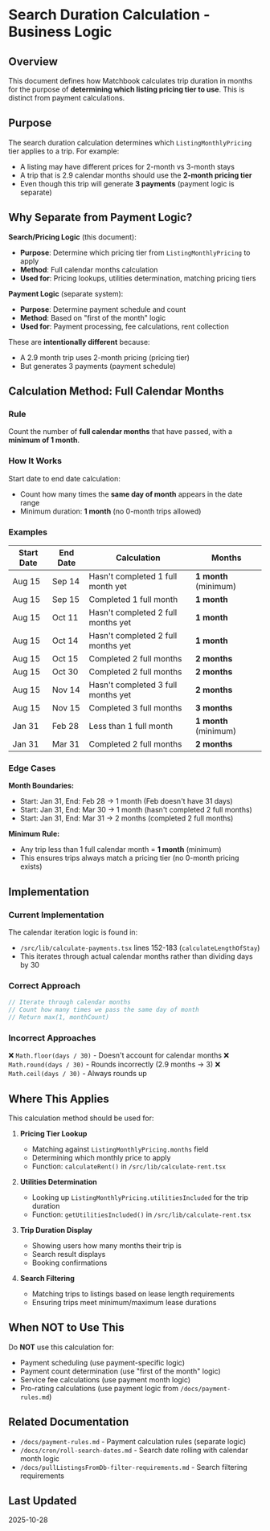 # Search Duration Calculation - Business Logic

## Overview

This document defines how Matchbook calculates trip duration in months for the purpose of **determining which listing pricing tier to use**. This is distinct from payment calculations.

## Purpose

The search duration calculation determines which `ListingMonthlyPricing` tier applies to a trip. For example:
- A listing may have different prices for 2-month vs 3-month stays
- A trip that is 2.9 calendar months should use the **2-month pricing tier**
- Even though this trip will generate **3 payments** (payment logic is separate)

## Why Separate from Payment Logic?

**Search/Pricing Logic** (this document):
- **Purpose**: Determine which pricing tier from `ListingMonthlyPricing` to apply
- **Method**: Full calendar months calculation
- **Used for**: Pricing lookups, utilities determination, matching pricing tiers

**Payment Logic** (separate system):
- **Purpose**: Determine payment schedule and count
- **Method**: Based on "first of the month" logic
- **Used for**: Payment processing, fee calculations, rent collection

These are **intentionally different** because:
- A 2.9 month trip uses 2-month pricing (pricing tier)
- But generates 3 payments (payment schedule)

## Calculation Method: Full Calendar Months

### Rule
Count the number of **full calendar months** that have passed, with a **minimum of 1 month**.

### How It Works

Start date to end date calculation:
- Count how many times the **same day of month** appears in the date range
- Minimum duration: **1 month** (no 0-month trips allowed)

### Examples

| Start Date | End Date | Calculation | Months |
|------------|----------|-------------|--------|
| Aug 15 | Sep 14 | Hasn't completed 1 full month yet | **1 month** (minimum) |
| Aug 15 | Sep 15 | Completed 1 full month | **1 month** |
| Aug 15 | Oct 11 | Hasn't completed 2 full months yet | **1 month** |
| Aug 15 | Oct 14 | Hasn't completed 2 full months yet | **1 month** |
| Aug 15 | Oct 15 | Completed 2 full months | **2 months** |
| Aug 15 | Oct 30 | Completed 2 full months | **2 months** |
| Aug 15 | Nov 14 | Hasn't completed 3 full months yet | **2 months** |
| Aug 15 | Nov 15 | Completed 3 full months | **3 months** |
| Jan 31 | Feb 28 | Less than 1 full month | **1 month** (minimum) |
| Jan 31 | Mar 31 | Completed 2 full months | **2 months** |

### Edge Cases

**Month Boundaries:**
- Start: Jan 31, End: Feb 28 → 1 month (Feb doesn't have 31 days)
- Start: Jan 31, End: Mar 30 → 1 month (hasn't completed 2 full months)
- Start: Jan 31, End: Mar 31 → 2 months (completed 2 full months)

**Minimum Rule:**
- Any trip less than 1 full calendar month = **1 month** (minimum)
- This ensures trips always match a pricing tier (no 0-month pricing exists)

## Implementation

### Current Implementation
The calendar iteration logic is found in:
- `/src/lib/calculate-payments.tsx` lines 152-183 (`calculateLengthOfStay`)
- This iterates through actual calendar months rather than dividing days by 30

### Correct Approach
```typescript
// Iterate through calendar months
// Count how many times we pass the same day of month
// Return max(1, monthCount)
```

### Incorrect Approaches
❌ `Math.floor(days / 30)` - Doesn't account for calendar months
❌ `Math.round(days / 30)` - Rounds incorrectly (2.9 months → 3)
❌ `Math.ceil(days / 30)` - Always rounds up

## Where This Applies

This calculation method should be used for:

1. **Pricing Tier Lookup**
   - Matching against `ListingMonthlyPricing.months` field
   - Determining which monthly price to apply
   - Function: `calculateRent()` in `/src/lib/calculate-rent.tsx`

2. **Utilities Determination**
   - Looking up `ListingMonthlyPricing.utilitiesIncluded` for the trip duration
   - Function: `getUtilitiesIncluded()` in `/src/lib/calculate-rent.tsx`

3. **Trip Duration Display**
   - Showing users how many months their trip is
   - Search result displays
   - Booking confirmations

4. **Search Filtering**
   - Matching trips to listings based on lease length requirements
   - Ensuring trips meet minimum/maximum lease durations

## When NOT to Use This

Do **NOT** use this calculation for:
- Payment scheduling (use payment-specific logic)
- Payment count determination (use "first of the month" logic)
- Service fee calculations (use payment month logic)
- Pro-rating calculations (use payment logic from `/docs/payment-rules.md`)

## Related Documentation

- `/docs/payment-rules.md` - Payment calculation rules (separate logic)
- `/docs/cron/roll-search-dates.md` - Search date rolling with calendar month logic
- `/docs/pullListingsFromDb-filter-requirements.md` - Search filtering requirements

## Last Updated
2025-10-28

